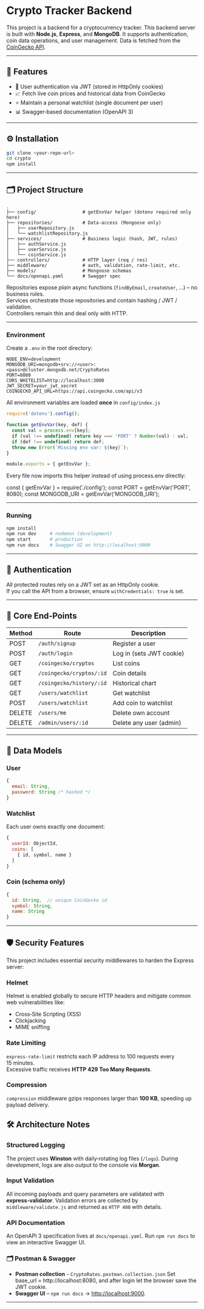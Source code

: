 # Crypto Tracker Backend

This project is a backend for a cryptocurrency tracker.
This backend server is built with **Node.js**, **Express**, and **MongoDB**.
It supports authentication, coin data operations, and user management.
Data is fetched from the [CoinGecko API](https://www.coingecko.com/en/api).

---

## 🔧 Features

- 🔐 User authentication via JWT (stored in HttpOnly cookies)
- 📈 Fetch live coin prices and historical data from CoinGecko
- ⭐ Maintain a personal watchlist (single document per user)
- 📊 Swagger‑based documentation (OpenAPI 3)

---

## ⚙️ Installation

```bash
git clone <your-repo-url>
cd crypto
npm install
```

---

## 🗂 Project Structure

```
.
├── config/                 # getEnvVar helper (dotenv required only here)
├── repositories/           # Data‑access (Mongoose only)
│   ├── userRepository.js
│   └── watchlistRepository.js
├── services/               # Business logic (hash, JWT, rules)
│   ├── authService.js
│   ├── userService.js
│   └── coinService.js
├── controllers/            # HTTP layer (req / res)
├── middleware/             # auth, validation, rate‑limit, etc.
├── models/                 # Mongoose schemas
└── docs/openapi.yaml       # Swagger spec
```

Repositories expose _plain_ async functions (`findByEmail`, `createUser`, …) – no business rules.  
Services orchestrate those repositories and contain hashing / JWT / validation.  
Controllers remain thin and deal only with HTTP.

---

### Environment

Create a `.env` in the root directory:

```env
NODE_ENV=development
MONGODB_URI=mongodb+srv://<user>:<pass>@cluster.mongodb.net/CryptoRates
PORT=8080
CORS_WHITELIST=http://localhost:3000
JWT_SECRET=your_jwt_secret
COINGECKO_API_URL=https://api.coingecko.com/api/v3
```

All environment variables are loaded **once** in `config/index.js`

```js
require('dotenv').config();

function getEnvVar(key, def) {
  const val = process.env[key];
  if (val !== undefined) return key === 'PORT' ? Number(val) : val;
  if (def !== undefined) return def;
  throw new Error(`Missing env var: ${key}`);
}

module.exports = { getEnvVar };
```

Every file now imports this helper instead of using process.env directly:

const { getEnvVar } = require('./config');
const PORT = getEnvVar('PORT', 8080);
const MONGODB_URI = getEnvVar('MONGODB_URI');

---

### Running

```bash
npm install
npm run dev     # nodemon (development)
npm start       # production
npm run docs    # Swagger UI on http://localhost:9000
```

---

## 🔐 Authentication

All protected routes rely on a JWT set as an HttpOnly cookie.  
If you call the API from a browser, ensure `withCredentials: true` is set.

---

## 📡 Core End‑Points

| Method | Route                    | Description              |
| ------ | ------------------------ | ------------------------ |
| POST   | `/auth/signup`           | Register a user          |
| POST   | `/auth/login`            | Log in (sets JWT cookie) |
| GET    | `/coingecko/cryptos`     | List coins               |
| GET    | `/coingecko/cryptos/:id` | Coin details             |
| GET    | `/coingecko/history/:id` | Historical chart         |
| GET    | `/users/watchlist`       | Get watchlist            |
| POST   | `/users/watchlist`       | Add coin to watchlist    |
| DELETE | `/users/me`              | Delete own account       |
| DELETE | `/admin/users/:id`       | Delete any user (admin)  |

---

## 🧾 Data Models

### User

```js
{
  email: String,
  password: String /* hashed */
}
```

### Watchlist

Each user owns exactly one document:

```js
{
  userId: ObjectId,
  coins: [
    { id, symbol, name }
  ]
}
```

### Coin (schema only)

```js
{
  id: String,  // unique CoinGecko id
  symbol: String,
  name: String
}
```

---

## 🛡 Security Features

This project includes essential security middlewares to harden the Express server:

### Helmet

Helmet is enabled globally to secure HTTP headers and mitigate common web vulnerabilities like:

- Cross‑Site Scripting (XSS)
- Clickjacking
- MIME sniffing

### Rate Limiting

`express-rate-limit` restricts each IP address to 100 requests every 15 minutes.  
Excessive traffic receives **HTTP 429 Too Many Requests**.

### Compression

`compression` middleware gzips responses larger than **100 KB**, speeding up payload delivery.

## 🛠 Architecture Notes

### Structured Logging

The project uses **Winston** with daily‑rotating log files (`/logs`). During development, logs are also output to the console via **Morgan**.

### Input Validation

All incoming payloads and query parameters are validated with **express‑validator**. Validation errors are collected by `middleware/validate.js` and returned as `HTTP 400` with details.

### API Documentation

An OpenAPI 3 specification lives at `docs/openapi.yaml`. Run `npm run docs` to view an interactive Swagger UI.

### 🗂 Postman & Swagger

- **Postman collection** - `CryptoRates.postman.collection.json`
  Set base_url = http://localhost:8080, and after login let the browser save the JWT cookie.
- **Swagger UI** – `npm run docs` → <http://localhost:9000>.

---
